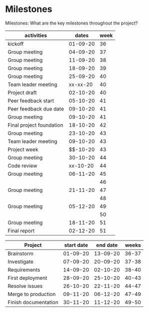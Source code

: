 # Milestones
Milestones: What are the key milestones throughout the project? 


| activities               | dates     | week |
| --                       | --        | --   |
| kickoff                  | 01-09-20  | 36   |
| Group meeting            | 04-09-20  | 37   |
| Group meeting            | 11-09-20  | 38   |
| Group meeting            | 18-09-20  | 39   |
| Group meeting            | 25-09-20  | 40   |
| Team leader meeting      | xx-xx-20  | 40   |
| Project draft            | 02-10-20  | 40   |
| Peer feedback start      | 05-10-20  | 41   |
| Peer feedback due date   | 09-10-20  | 41   |
| Group meeting            | 09-10-20  | 41   |
| Final project foundation | 18-10-20  | 42   |
| Group meeting            | 23-10-20  | 43   |
| Team leader meeting      | 09-10-20  | 43   |
| Project week             | $$-10-20  | 43   |
| Group meeting            | 30-10-20  | 44   |
| Code review              | xx-10-20  | 44   |
| Group meeting            | 06-11-20  | 45   |
|                          |           | 46   |
| Group meeting            | 21-11-20  | 47   |
|                          |           | 48   |
| Group meeting            | 05-12-20  | 49   |
|                          |           | 50   |
| Group meeting            | 18-11-20  | 51   |
| Final report             | 02-12-20  | 51   |


| Project              | start date | end date | weeks |
| --                   | --         | --       | --    |
| Brainstorm           | 01-09-20   | 13-09-20 | 36-37 |
| Investigate          | 07-09-20   | 20-09-20 | 37-38 |
| Requirements         | 14-09-20   | 02-10-20 | 38-40 |
| First deployment     | 28-09-20   | 25-10-20 | 40-43 |
| Resolve issues       | 26-10-20   | 22-11-20 | 44-47 |
| Merge to production  | 09-11-20   | 06-12-20 | 47-49 |
| Finish documentation | 30-11-20   | 11-12-20 | 49-50 |



